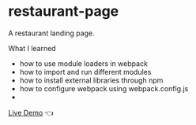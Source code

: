 # restaurant-page
A restaurant landing page.

What I learned
- how to use module loaders in webpack
- how to import and run different modules
- how to install external libraries through npm
- how to configure webpack using webpack.config.js
- 
[Live Demo](https://chaandharaghav.github.io/google-homepage/) :point_left:

